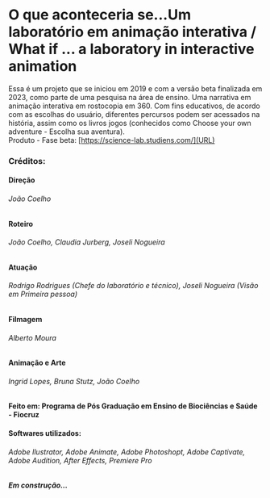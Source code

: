 # O que aconteceria se...Um laboratório em animação interativa /  What if ... a laboratory in interactive animation 

Essa é um projeto que se iniciou em 2019 e com a versão beta finalizada em 2023, como parte de uma pesquisa na área de ensino. Uma narrativa em animação interativa em rostocopia em 360. 
Com fins educativos, de acordo com as escolhas do usuário, diferentes percursos podem ser acessados na história, assim como os livros jogos (conhecidos como Choose your own adventure - Escolha sua aventura).
<br>
Produto - Fase beta: [https://science-lab.studiens.com/](URL)

### Créditos: 
#### Direção 
###### João Coelho 

#### Roteiro 
###### João Coelho, Claudia Jurberg, Joseli Nogueira

#### Atuação 
###### Rodrigo Rodrigues (Chefe do laboratório e técnico), Joseli Nogueira (Visão em Primeira pessoa)

#### Filmagem 
###### Alberto Moura

#### Animação e Arte
###### Ingrid Lopes, Bruna Stutz, João Coelho 

#### Feito em: Programa de Pós Graduação em Ensino de Biociências e Saúde - Fiocruz

#### Softwares utilizados:
###### Adobe Ilustrator, Adobe Animate, Adobe Photoshopt, Adobe Captivate, Adobe Audition, After Effects, Premiere Pro

##### Em construção...



